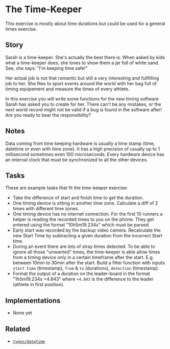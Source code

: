 # The Time-Keeper

This exercise is mostly about time durations but could be used for a general times exercise.

## Story

Sarah is a time-keeper. She's actually the best there is. When asked by kids what a time-keeper does, she loves to show them
a jar full of white sand. See, she says: "I'm keeping time safe!"

Her actual job is not that romantic but still a very interesting and fullfilling job to her. She flies to sport events
around the world with her bag full of timing equipement and measure the times of every athlete.

In this exercise you will write some functions for the new timing software Sarah has asked you to create for her. There
can't be any mistakes, or the next world record might not be valid if a bug is found in the software after! Are you ready
to bear the responsibility?

## Notes

Data coming from time keeping hardware is usually a time stamp (time, datetime or even with time zone). It has a high
precision of usually up to 1 millisecond sometimes even 100 microseconds. Every hardware device has an internal clock
that must be synchronized to all the other devices.

## Tasks

These are example tasks that fit the time-keeper exercise:

- Take the difference of start and finish time to get the duration.
- One timing device is sitting in another time zone. Calculate a diff of 2 times with different time zones.
- One timing device has no internet connection. For the first 10 runners a helper is reading the recorded times to you on the phone.
  They get entered using the format "10h5m19.234s" which must be parsed.
- Early start was recorded by the backup video camera. Recalculate the new Start Time by subtracting a given duration
  from the incorrect Start time.
- During an event there are lots of stray times detected. To be able to ignore all those "unwanted" times, the time-keeper
  is able allow times from a timing device only in a certain timeframe after the start. E.g. between 10min to 30min after the start.
  Build a filter function with inputs `start time` (timestamp), `from` & `to` (durations), `detection` (timestamp).
- Format the output of a duration on the leader-board in the format "1h5m19.234s +4.843" where `+4.843` is the difference
  to the leader (athlete in first position).

## Implementations

- None yet

## Related

- [`types/datetime`][types-datetime]

[types-datetime]: ../types/datetime.md
